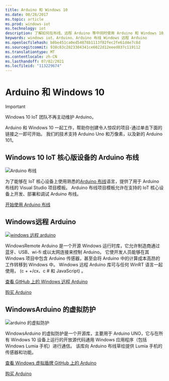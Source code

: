 ```yaml
---
title: Arduino 和 Windows 10
ms.date: 08/28/2017
ms.topic: article
ms.prod: windows-iot
ms.technology: iot
description: 了解如何在布线、远程 Arduino 等中同时使用 Arduino 和 Windows 10。
keywords: windows iot、Arduino、Arduino 布线 Windows 远程 Arduino
ms.openlocfilehash: b8be451ca0ed54878b1113f82fec2fe61d4e7c8d
ms.sourcegitcommit: 938c83c2823304341ce6022d12eeed037c119112
ms.translationtype: MT
ms.contentlocale: zh-CN
ms.lasthandoff: 07/02/2021
ms.locfileid: "113229674"
---
```

# <a name="arduino-and-windows-10"></a>Arduino 和 Windows 10

> [!IMPORTANT]
> Windows 10 IoT 团队不再主动维护 Arduino。

Arduino 和 Windows 10 一起工作，帮助你创建令人惊叹的项目-通过单击下面的链接之一即可开始。 我们的技术支持 Arduino Uno 和万像素，以及新的 Arduino 101。

## <a name="arduino-wiring-for-windows-10-iot-core-devices"></a>Windows 10 IoT 核心版设备的 Arduino 布线

![Arduino 布线](../media/ArduinoAndWindows10/Lighning_0.png)

为了能够在 IoT 核心设备上使用熟悉的[Arduino 布线](https://www.arduino.cc/en/Reference/HomePage)语言，提供了用于 Arduino 布线的 Visual Studio 项目模板。 Arduino 布线项目模板允许在支持的 IoT 核心设备上开发、部署和调试 Arduino 布线。
    
[开始使用 Arduino 布线](ArduinoWiring.md)   

## <a name="windows-remote-arduino"></a>Windows远程 Arduino

[![windows 远程 arduino](../media/ArduinoAndWindows10/WindowsPhone_0.png)](https://github.com/ms-iot/remote-wiring)

WindowsRemote Arduino 是一个开源 Windows 运行时库，它允许制造商通过蓝牙、USB、wi-fi 或以太网连接来控制 Arduino。 它使开发人员能够在其 Windows 项目中包含 Arduino 传感器，甚至会将 Arduino 中的计算成本高昂的工作转移到 Windows 中。 Windows 远程 Arduino 库可与任何 WinRT 语言一起使用， (c + +/cx、c # 和 JavaScript) 。

[查看 GitHub 上的 Windows 远程 Arduino](https://github.com/ms-iot/remote-wiring)

[购买 Arduino](http://store-usa.arduino.cc/)
</div>
</div>

## <a name="windows-virtual-shields-for-arduino"></a>WindowsArduino 的虚拟防护

![arduino 的虚拟防护](../media/ArduinoAndWindows10/Arduino_1.png)

WindowsArduino 的虚拟防护是一个开源库，主要用于 Arduino UNO，它与在所有 Windows 10 设备上运行的开放源代码通用 Windows 应用程序（包括 Windows Lumia 手机）进行通信。 该库向 Arduino 布线草绘提供 Lumia 手机的传感器和功能。

[查看 Windows 虚拟盾牌 GitHub 上的 Arduino](https://github.com/ms-iot/virtual-shields-arduino)

[购买 Arduino](http://store-usa.arduino.cc/)
</div>
</div>
